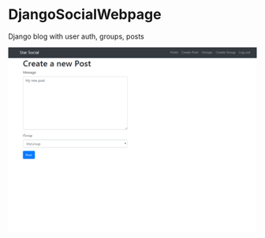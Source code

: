# DjangoSocialWebpage
Django blog with user auth, groups, posts   
  
    
    
      
        
![alt pic](
      https://raw.githubusercontent.com/PawlikMateusz/DjangoSocialWebpage/master/simplesocial/static/simplesocial/Przechwytywanie.PNG
    )
